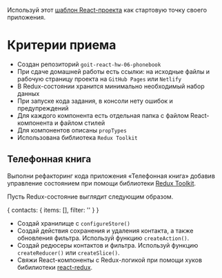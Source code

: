 Используй этот
[шаблон React-проекта](https://github.com/goitacademy/react-homework-template#readme)
как стартовую точку своего приложения.

# Критерии приема

- Создан репозиторий `goit-react-hw-06-phonebook`
- При сдаче домашней работы есть ссылки: на исходные файлы и рабочую страницу
  проекта на `GitHub Pages` или `Netlify`
- В Redux-состоянии хранится минимально необходимый набор данных
- При запуске кода задания, в консоли нету ошибок и предупреждений
- Для каждого компонента есть отдельная папка с файлом React-компонента и файлом
  стилей
- Для компонентов описаны `propTypes`
- Использована библиотека `Redux Toolkit`

## Телефонная книга

Выполни рефакторинг кода приложения «Телефонная книга» добавив управление
состоянием при помощи библиотеки [Redux Toolkit](https://redux-toolkit.js.org/).

Пусть Redux-состояние выглядит следующим образом.

{ contacts: { items: [], filter: '' } }

- Создай хранилище с `configureStore()`
- Создай действия сохранения и удаления контакта, а также обновления фильтра.
  Используй функцию `createAction()`.
- Создай редюсеры контактов и фильтра. Используй функцию `createReducer()` или
  `createSlice()`.
- Свяжи React-компоненты с Redux-логикой при помощи хуков бибилиотеки
  [react-redux](https://react-redux.js.org/).
